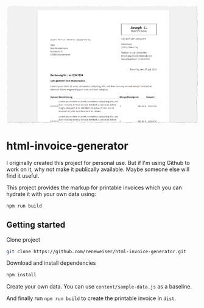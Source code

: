 ![Screenshot](https://raw.githubusercontent.com/reneweiser/html-invoice-generator/master/screenshot.png)

# html-invoice-generator

I originally created this project for personal use. But if I'm using Github to work on it, why not make it publically available. Maybe someone else will find it useful.

This project provides the markup for printable invoices which you can hydrate it with your own data using:

```bash
npm run build
```

## Getting started

Clone project

```bash
git clone https://github.com/reneweiser/html-invoice-generator.git
```

Download and install dependencies

```bash
npm install
```

Create your own data. You can use `content/sample-data.js` as a baseline.

And finally run `npm run build` to create the printable invoice in `dist`.
